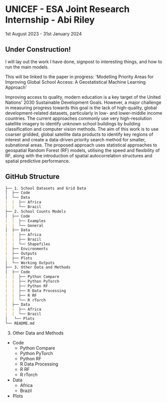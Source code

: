 # UNICEF - ESA Joint Research Internship - Abi Riley
1st August 2023 - 31st January 2024

## Under Construction!

I will lay out the work I have done, signpost to interesting things, and how to run the main models.

This will be linked to the paper in progress: 'Modelling Priority Areas for Improving Global School Access: A Geostatistical Machine Learning Approach'

Improving access to quality, modern education is a key target of the United Nations' 2030 Sustainable Development Goals. However, a major challenge in measuring progress towards this goal is the lack of high-quality, global development-related datasets, particularly in low- and lower-middle income countries. The current approaches commonly use very high-resolution satellite imagery to identify unknown school buildings by building classification and computer vision methods. The aim of this work is to use coarser gridded, global satellite data products to identify key regions of interest and create a data-driven priority search method for smaller, subnational areas. The proposed approach uses statistical approaches to geospatial Random Forest (RF) models, utilising the speed and flexibility of RF, along with the introduction of spatial autocorrelation structures and spatial predictive performance.

## GitHub Structure

```md
├── 1. School Datasets and Grid Data
│  ├── Code
│  └── Data
|  |  ├── Africa
|  |  └── Brazil
├── 2. School Counts Models
│  ├── Code
|  |  ├── Examples
|  |  └── General
│  ├── Data
|  |  ├── Africa
|  |  ├── Brazil
|  |  └── Shapefiles
|  ├── Environments
|  ├── Outputs
|  ├── Plots 
│  └── Working Outputs
├── 3. Other Data and Methods
│  ├── Code
|  |  ├── Python Compare
|  |  ├── Python PyTorch
|  |  ├── Python RF
|  |  ├── R Data Processing
|  |  ├── R RF
|  |  └── R rTorch
|  ├── Data
|  |  ├── Africa
|  |  └── Brazil
│   └── Plots
└── README.md
```


3. Other Data and Methods
  * Code
    * Python Compare
    * Python PyTorch
    * Python RF
    * R Data Processing
    * R RF
    * R rTorch
  * Data
    * Africa
    * Brazil
  * Plots
